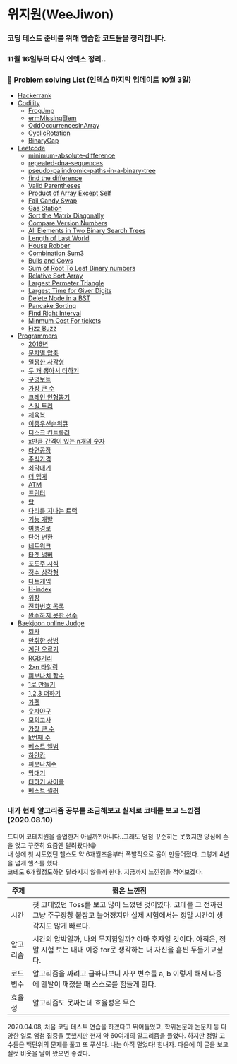 # 위지원(WeeJiwon)

### 코딩 테스트 준비를 위해 연습한 코드들을 정리합니다. 
### 11월 16일부터 다시 인덱스 정리..

### 📔 Problem solving List (인덱스 마지막 업데이트 10월 3일)
* [Hackerrank](https://www.hackerrank.com/)
* [Codility](https://app.codility.com/programmers/)
  + [FrogJmp](https://github.com/weejw/UpSupport/blob/master/coding_test_practice/2020/Codility/20201002%20FrogJmp.py)
  + [ermMissingElem](https://github.com/weejw/UpSupport/blob/master/coding_test_practice/2020/Codility/20201002%20ermMissingElem.py)
  + [OddOccurrencesInArray](https://github.com/weejw/UpSupport/blob/master/coding_test_practice/2020/Codility/20200928%20OddOccurrencesInArray.py)
  + [CyclicRotation](https://github.com/weejw/UpSupport/blob/master/coding_test_practice/2020/Codility/20200928%20CyclicRotation.py)
  + [BinaryGap](https://github.com/weejw/UpSupport/blob/master/coding_test_practice/2020/Codility/20200928%20BinaryGap.py)
* [Leetcode](https://leetcode.com/ "leetcode link")
  + [minimum-absolute-difference](https://github.com/weejw/UpSupport/blob/master/coding_test_practice/2020/leetcode/20201001%20%20Minimum%20Absolute%20Difference.py)
  + [repeated-dna-sequences](https://github.com/weejw/UpSupport/blob/master/coding_test_practice/2020/leetcode/20201001%20Repeated%20DNA%20Sequences.py)
  + [pseudo-palindromic-paths-in-a-binary-tree](https://github.com/weejw/UpSupport/blob/master/coding_test_practice/2020/leetcode/20201001%20%20Pseudo-Palindromic%20Paths%20in%20a%20Binary%20Tree.py)
  + [find the difference](https://github.com/weejw/UpSupport/blob/master/coding_test_practice/2020/leetcode/20200924%20find%20the%20difference.py)
  + [Valid Parentheses](https://github.com/weejw/UpSupport/blob/master/coding_test_practice/2020/leetcode/20200924%20Valid%20Parentheses.py)
  + [Product of Array Except Self](https://github.com/weejw/UpSupport/blob/master/coding_test_practice/2020/leetcode/20200924%20Product%20of%20Array%20Except%20Self.py)
  + [Fail Candy Swap](https://github.com/weejw/UpSupport/blob/master/coding_test_practice/2020/leetcode/20200924%20Fair%20Candy%20Swap.py)
  + [Gas Station](https://github.com/weejw/UpSupport/blob/master/coding_test_practice/2020/leetcode/20200923%20Gas%20Station.py)
  + [Sort the Matrix Diagonally](https://github.com/weejw/UpSupport/blob/master/coding_test_practice/2020/leetcode/20200916%20Sort%20the%20Matrix%20Diagonally.py)
  + [Compare Version Numbers](https://github.com/weejw/UpSupport/blob/master/coding_test_practice/2020/leetcode/20200916%20Compare%20Version%20Numbers.py)
  + [All Elements in Two Binary Search Trees](https://github.com/weejw/UpSupport/blob/master/coding_test_practice/2020/leetcode/20200916%20All%20Elements%20in%20Two%20Binary%20Search%20Trees.py)
  + [Length of Last World](https://github.com/weejw/UpSupport/blob/master/coding_test_practice/2020/leetcode/20200915%20Length%20of%20Last%20Word.py)
  + [House Robber](https://github.com/weejw/UpSupport/blob/master/coding_test_practice/2020/leetcode/20200915%20House%20Robber.py)
  + [Combination Sum3](https://github.com/weejw/UpSupport/blob/master/coding_test_practice/2020/leetcode/20200914%20Combination%20Sum%20III.py)
  + [Bulls and Cows](https://github.com/weejw/UpSupport/blob/master/coding_test_practice/2020/leetcode/20200914%20Bulls%20and%20Cows.py)
  + [Sum of Root To Leaf Binary numbers](https://github.com/weejw/UpSupport/blob/master/coding_test_practice/2020/leetcode/20200909%20Sum%20of%20Root%20To%20Leaf%20Binary%20Numbers.py)
  + [Relative Sort Array](https://github.com/weejw/UpSupport/blob/master/coding_test_practice/2020/leetcode/20200909%20Relative%20Sort%20Array.py)
  + [Largest Permeter Triangle](https://github.com/weejw/UpSupport/blob/master/coding_test_practice/2020/leetcode/20200909%20Largest%20Perimeter%20Triangle.py)
  + [Largest Time for Giver Digits](https://github.com/weejw/UpSupport/blob/master/coding_test_practice/2020/leetcode/20200902%20Largest%20Time%20for%20Given%20Digits%20Python.py)
  + [Delete Node in a BST](https://github.com/weejw/UpSupport/blob/master/coding_test_practice/2020/leetcode/20200901%20Delete%20Node%20in%20a%20BST%20Python.py)
  + [Pancake Sorting](https://github.com/weejw/UpSupport/blob/master/coding_test_practice/2020/leetcode/20200831%20Pancake%20Sorting.py)
  + [Find Right Interval](https://github.com/weejw/UpSupport/blob/master/coding_test_practice/2020/leetcode/20200830%20Find%20Right%20Interval%20Python.py)
  + [Minmum Cost For tickets](https://github.com/weejw/UpSupport/blob/master/coding_test_practice/2020/leetcode/20200828%20Minimum%20Cost%20For%20Tickets.py)
  + [Fizz Buzz](https://github.com/weejw/UpSupport/blob/master/coding_test_practice/2020/leetcode/20200828%20Fizz%20Buzz)
* [Programmers](https://programmers.co.kr/learn/challenges "programmers link")
  + [2016년](https://github.com/weejw/UpSupport/blob/master/coding_test_practice/2020/%ED%94%84%EB%A1%9C%EA%B7%B8%EB%9E%98%EB%A8%B8%EC%8A%A4/20201003%202016%EB%85%84.py)
  + [문자열 압축](https://github.com/weejw/UpSupport/blob/master/coding_test_practice/2020/%ED%94%84%EB%A1%9C%EA%B7%B8%EB%9E%98%EB%A8%B8%EC%8A%A4/20201001%20%EB%AC%B8%EC%9E%90%EC%97%B4%20%EC%95%95%EC%B6%95.py)
  + [멀쩡한 사각형](https://github.com/weejw/UpSupport/blob/master/coding_test_practice/2020/%ED%94%84%EB%A1%9C%EA%B7%B8%EB%9E%98%EB%A8%B8%EC%8A%A4/20201001%20%EB%A9%80%EC%A9%A1%ED%95%9C%EC%82%AC%EA%B0%81%ED%98%95.py)
  + [두 개 뽑아서 더하기](https://github.com/weejw/UpSupport/blob/master/coding_test_practice/2020/%ED%94%84%EB%A1%9C%EA%B7%B8%EB%9E%98%EB%A8%B8%EC%8A%A4/20201001%20%EB%91%90%20%EA%B0%9C%20%EB%BD%91%EC%95%84%EC%84%9C%20%EB%8D%94%ED%95%98%EA%B8%B0.py)
  + [구명보트](https://github.com/weejw/UpSupport/blob/master/coding_test_practice/2020/%ED%94%84%EB%A1%9C%EA%B7%B8%EB%9E%98%EB%A8%B8%EC%8A%A4/20200915%20%EA%B5%AC%EB%AA%85%EB%B3%B4%ED%8A%B8.py)
  + [가장 큰 수](https://github.com/weejw/UpSupport/blob/master/coding_test_practice/2020/%ED%94%84%EB%A1%9C%EA%B7%B8%EB%9E%98%EB%A8%B8%EC%8A%A4/20200915%20%EA%B0%80%EC%9E%A5%20%ED%81%B0%EC%88%98.py)
  + [크레인 인형뽑기](https://github.com/weejw/UpSupport/blob/master/coding_test_practice/2020/%ED%94%84%EB%A1%9C%EA%B7%B8%EB%9E%98%EB%A8%B8%EC%8A%A4/20200825%202019%20%EC%B9%B4%EC%B9%B4%EC%98%A4%20%EA%B0%9C%EB%B0%9C%EC%9E%90%20%EA%B2%A8%EC%9A%B8%20%EC%9D%B8%ED%84%B4%EC%8B%AD_%ED%81%AC%EB%A0%88%EC%9D%B8%20%EC%9D%B8%ED%98%95%EB%BD%91%EA%B8%B0%20%EA%B2%8C%EC%9E%84.py)
  + [스킬 트리](https://github.com/weejw/UpSupport/blob/master/coding_test_practice/2020/%ED%94%84%EB%A1%9C%EA%B7%B8%EB%9E%98%EB%A8%B8%EC%8A%A4/20200825%20%20%EC%8A%A4%ED%82%AC%20%ED%8A%B8%EB%A6%AC.py)
  + [체육복](https://github.com/weejw/UpSupport/blob/master/coding_test_practice/2020/%ED%94%84%EB%A1%9C%EA%B7%B8%EB%9E%98%EB%A8%B8%EC%8A%A4/20200711%20%EC%B2%B4%EC%9C%A1%EB%B3%B5.py)
  + [이중우선순위큐](https://github.com/weejw/UpSupport/blob/master/coding_test_practice/2020/%ED%94%84%EB%A1%9C%EA%B7%B8%EB%9E%98%EB%A8%B8%EC%8A%A4/20200709%20%EC%9D%B4%EC%A4%91%EC%9A%B0%EC%84%A0%EC%88%9C%EC%9C%84%ED%81%90.py)
  + [디스크 컨트롤러](https://github.com/weejw/UpSupport/blob/master/coding_test_practice/2020/%ED%94%84%EB%A1%9C%EA%B7%B8%EB%9E%98%EB%A8%B8%EC%8A%A4/20200709%20%EB%94%94%EC%8A%A4%ED%81%AC%20%EC%BB%A8%ED%8A%B8%EB%A1%A4%EB%9F%AC.py)
  + [x만큼 간격이 있는 n개의 숫자](https://github.com/weejw/UpSupport/blob/master/coding_test_practice/2020/%ED%94%84%EB%A1%9C%EA%B7%B8%EB%9E%98%EB%A8%B8%EC%8A%A4/20200707%20x%EB%A7%8C%ED%81%BC%20%EA%B0%84%EA%B2%A9%EC%9D%B4%20%EC%9E%88%EB%8A%94%20n%EA%B0%9C%EC%9D%98%20%EC%88%AB%EC%9E%90.py)
  + [라면공장](https://github.com/weejw/UpSupport/blob/master/coding_test_practice/2020/%ED%94%84%EB%A1%9C%EA%B7%B8%EB%9E%98%EB%A8%B8%EC%8A%A4/20200703%20%EB%9D%BC%EB%A9%B4%EA%B3%B5%EC%9E%A5.py)
  + [주식가격](https://github.com/weejw/UpSupport/blob/master/coding_test_practice/2020/%ED%94%84%EB%A1%9C%EA%B7%B8%EB%9E%98%EB%A8%B8%EC%8A%A4/20200630%20%EC%A3%BC%EC%8B%9D%EA%B0%80%EA%B2%A9.py)
  + [쇠막대기](https://github.com/weejw/UpSupport/blob/master/coding_test_practice/2020/%ED%94%84%EB%A1%9C%EA%B7%B8%EB%9E%98%EB%A8%B8%EC%8A%A4/20200630%20%EC%87%A0%EB%A7%89%EB%8C%80%EA%B8%B0.py)
  + [더 맵게](https://github.com/weejw/UpSupport/blob/master/coding_test_practice/2020/%ED%94%84%EB%A1%9C%EA%B7%B8%EB%9E%98%EB%A8%B8%EC%8A%A4/20200630%20%EB%8D%94%20%EB%A7%B5%EA%B2%8C.py)
  + [ATM](https://github.com/weejw/UpSupport/blob/master/coding_test_practice/2020/%ED%94%84%EB%A1%9C%EA%B7%B8%EB%9E%98%EB%A8%B8%EC%8A%A4/20200629%20ATM.py)
  + [프린터](https://github.com/weejw/UpSupport/blob/master/coding_test_practice/2020/%ED%94%84%EB%A1%9C%EA%B7%B8%EB%9E%98%EB%A8%B8%EC%8A%A4/20200626%20%ED%94%84%EB%A6%B0%ED%84%B0.py)
  + [탑](https://github.com/weejw/UpSupport/blob/master/coding_test_practice/2020/%ED%94%84%EB%A1%9C%EA%B7%B8%EB%9E%98%EB%A8%B8%EC%8A%A4/20200623%20%ED%83%91.py)
  + [다리를 지나는 트럭](https://github.com/weejw/UpSupport/blob/master/coding_test_practice/2020/%ED%94%84%EB%A1%9C%EA%B7%B8%EB%9E%98%EB%A8%B8%EC%8A%A4/20200623%20%EB%8B%A4%EB%A6%AC%EB%A5%BC%20%EC%A7%80%EB%82%98%EB%8A%94%20%ED%8A%B8%EB%9F%AD.py)
  + [기능 개발](https://github.com/weejw/UpSupport/blob/master/coding_test_practice/2020/%ED%94%84%EB%A1%9C%EA%B7%B8%EB%9E%98%EB%A8%B8%EC%8A%A4/20200623%20%EA%B8%B0%EB%8A%A5%20%EA%B0%9C%EB%B0%9C.py)
  + [여행경로](https://github.com/weejw/UpSupport/blob/master/coding_test_practice/2020/%ED%94%84%EB%A1%9C%EA%B7%B8%EB%9E%98%EB%A8%B8%EC%8A%A4/20200619%20%EC%97%AC%ED%96%89%EA%B2%BD%EB%A1%9C.py)
  + [단어 변환](https://github.com/weejw/UpSupport/blob/master/coding_test_practice/2020/%ED%94%84%EB%A1%9C%EA%B7%B8%EB%9E%98%EB%A8%B8%EC%8A%A4/20200618%20%EB%8B%A8%EC%96%B4%20%EB%B3%80%ED%99%98.py)
  + [네트워크](https://github.com/weejw/UpSupport/blob/master/coding_test_practice/2020/%ED%94%84%EB%A1%9C%EA%B7%B8%EB%9E%98%EB%A8%B8%EC%8A%A4/20200616%20%EB%84%A4%ED%8A%B8%EC%9B%8C%ED%81%AC.py)
  + [타겟 넘버](https://github.com/weejw/UpSupport/blob/master/coding_test_practice/2020/%ED%94%84%EB%A1%9C%EA%B7%B8%EB%9E%98%EB%A8%B8%EC%8A%A4/20200609%20%ED%83%80%EA%B2%9F%EB%84%98%EB%B2%84.py)
  + [포도주 시식](https://github.com/weejw/UpSupport/blob/master/coding_test_practice/2020/%ED%94%84%EB%A1%9C%EA%B7%B8%EB%9E%98%EB%A8%B8%EC%8A%A4/20200529%20%ED%8F%AC%EB%91%90%EC%A3%BC%20%EC%8B%9C%EC%8B%9D.py)
  + [정수 삼각형](https://github.com/weejw/UpSupport/blob/master/coding_test_practice/2020/%ED%94%84%EB%A1%9C%EA%B7%B8%EB%9E%98%EB%A8%B8%EC%8A%A4/20200528%20%EC%A0%95%EC%88%98%20%EC%82%BC%EA%B0%81%ED%98%95.py)
  + [다트게임](https://github.com/weejw/UpSupport/blob/master/coding_test_practice/2020/%ED%94%84%EB%A1%9C%EA%B7%B8%EB%9E%98%EB%A8%B8%EC%8A%A4/20200526%202018%20KAKAO%20BLIND%20RECRUITMENT%5B1%EC%B0%A8%5D%20%EB%8B%A4%ED%8A%B8%20%EA%B2%8C%EC%9E%84.py)
  + [H-index](https://github.com/weejw/UpSupport/blob/master/coding_test_practice/2020/%ED%94%84%EB%A1%9C%EA%B7%B8%EB%9E%98%EB%A8%B8%EC%8A%A4/20200421%20H-Index.py)
  + [위장](https://github.com/weejw/UpSupport/blob/master/coding_test_practice/2020/%ED%94%84%EB%A1%9C%EA%B7%B8%EB%9E%98%EB%A8%B8%EC%8A%A4/20200414%20%EC%9C%84%EC%9E%A5.py)
  + [전화번호 목록](https://github.com/weejw/UpSupport/blob/master/coding_test_practice/2020/%ED%94%84%EB%A1%9C%EA%B7%B8%EB%9E%98%EB%A8%B8%EC%8A%A4/20200408%20%20%EC%A0%84%ED%99%94%EB%B2%88%ED%98%B8%20%EB%AA%A9%EB%A1%9D.py)
  + [완주하지 못한 선수](https://github.com/weejw/UpSupport/blob/master/coding_test_practice/2020/%ED%94%84%EB%A1%9C%EA%B7%B8%EB%9E%98%EB%A8%B8%EC%8A%A4/20200408%20%20%EC%99%84%EC%A3%BC%ED%95%98%EC%A7%80%20%EB%AA%BB%ED%95%9C%20%EC%84%A0%EC%88%98.py)
* [Baekjoon online Judge](https://www.acmicpc.net/ "Baekjoon online Judge link")
  + [퇴사](https://github.com/weejw/UpSupport/blob/master/coding_test_practice/2020/%EB%B0%B1%EC%A4%80/20200527%20%ED%87%B4%EC%82%AC.py)
  + [만취한 상범](https://github.com/weejw/UpSupport/blob/master/coding_test_practice/2020/%EB%B0%B1%EC%A4%80/20200527%20%EB%A7%8C%EC%B7%A8%ED%95%9C%20%EC%83%81%EB%B2%94.py)
  + [계단 오르기](https://github.com/weejw/UpSupport/blob/master/coding_test_practice/2020/%EB%B0%B1%EC%A4%80/20200525%20%EA%B3%84%EB%8B%A8%20%EC%98%A4%EB%A5%B4%EA%B8%B0.py)
  + [RGB거리](https://github.com/weejw/UpSupport/blob/master/coding_test_practice/2020/%EB%B0%B1%EC%A4%80/20200506%20RGB%EA%B1%B0%EB%A6%AC.py)
  + [2xn 타일링](https://github.com/weejw/UpSupport/blob/master/coding_test_practice/2020/%EB%B0%B1%EC%A4%80/20200506%202xn%20%ED%83%80%EC%9D%BC%EB%A7%81.py)
  + [피보나치 함수](https://github.com/weejw/UpSupport/blob/master/coding_test_practice/2020/%EB%B0%B1%EC%A4%80/20200505%20%ED%94%BC%EB%B3%B4%EB%82%98%EC%B9%98%ED%95%A8%EC%88%98.py)
  + [1로 만들기](https://github.com/weejw/UpSupport/blob/master/coding_test_practice/2020/%EB%B0%B1%EC%A4%80/20200428%201%EB%A1%9C%20%EB%A7%8C%EB%93%A4%EA%B8%B0.py)
  + [1,2,3 더하기](https://github.com/weejw/UpSupport/blob/master/coding_test_practice/2020/%EB%B0%B1%EC%A4%80/20200428%201%2C2%2C3%20%EB%8D%94%ED%95%98%EA%B8%B0.py)
  + [카펫](https://github.com/weejw/UpSupport/blob/master/coding_test_practice/2020/%EB%B0%B1%EC%A4%80/20200426%20%EC%B9%B4%ED%8E%AB.py)
  + [숫자야구](https://github.com/weejw/UpSupport/blob/master/coding_test_practice/2020/%EB%B0%B1%EC%A4%80/20200426%20%EC%88%AB%EC%9E%90%20%EC%95%BC%EA%B5%AC.py)
  + [모의고사](https://github.com/weejw/UpSupport/blob/master/coding_test_practice/2020/%EB%B0%B1%EC%A4%80/20200422%20%EB%AA%A8%EC%9D%98%EA%B3%A0%EC%82%AC.py)
  + [가장 큰 수](https://github.com/weejw/UpSupport/blob/master/coding_test_practice/2020/%EB%B0%B1%EC%A4%80/20200420%20%EA%B0%80%EC%9E%A5%20%ED%81%B0%20%EC%88%98.py)
  + [k번째 수](https://github.com/weejw/UpSupport/blob/master/coding_test_practice/2020/%EB%B0%B1%EC%A4%80/20200420%20k%EB%B2%88%EC%A7%B8%20%EC%88%98.py)
  + [베스트 앨범](https://github.com/weejw/UpSupport/blob/master/coding_test_practice/2020/%EB%B0%B1%EC%A4%80/20200415%20%20%EB%B2%A0%EC%8A%A4%ED%8A%B8%20%EC%95%A8%EB%B2%94.py "베스트 앨범")
  + [하얀칸](https://github.com/weejw/UpSupport/blob/master/coding_test_practice/2017/20170624%20%20%EB%B0%B1%EC%A4%80_%5B1100%5D%EB%B2%88%20%ED%95%98%EC%96%80%EC%B9%B8.py "하얀칸")
  + [피보나치수](https://github.com/weejw/UpSupport/blob/master/coding_test_practice/2017/20170624%20%20%EB%B0%B1%EC%A4%80_%5B2747%5D%EB%B2%88%20%ED%94%BC%EB%B3%B4%EB%82%98%EC%B9%98%EC%88%98.py "피보나치수")
  + [막대기](https://github.com/weejw/UpSupport/blob/master/coding_test_practice/2017/20170624%20%EB%B0%B1%EC%A4%80_%5B1094%5D%EB%B2%88%20%EB%A7%89%EB%8C%80%EA%B8%B0.py "막대기")
  + [더하기 사이클](https://github.com/weejw/UpSupport/blob/master/coding_test_practice/2017/20170624%20%EB%B0%B1%EC%A4%80_%5B1110%5D%EB%B2%88%20%EB%8D%94%ED%95%98%EA%B8%B0%EC%82%AC%EC%9D%B4%ED%81%B4.py "더하기 사이클")
  + [베스트 셀러](https://github.com/weejw/UpSupport/blob/master/coding_test_practice/2017/20170624%20%EB%B0%B1%EC%A4%80_%5B1302%5D%EB%B2%88%20%EB%B2%A0%EC%8A%A4%ED%8A%B8%EC%85%80%EB%9F%AC.py "베스트 셀러")

    
### 내가 현재 알고리즘 공부를 조금해보고 실제로 코테를 보고 느낀점(2020.08.10)  
드디어 코테치원을 졸업한거 아닐까?!아니다..그래도 엄첨 꾸준히는 못했지만 양심에 손을 얹고 꾸준히 요즘엔 달려왔다!😁  
내 생에 첫 시도였던 헬스도 약 6개월즈음부터 폭발적으로 몸이 만들어졌다. 그렇게 4년을 넘게 헬스를 했다.  
코테도 6개월정도하면 달라지지 않을까 한다. 지금까지 느낀점을 적어보겠다.  

주제 | 짧은 느낀점
------------ | ------------- 
시간 | 첫 코테였던 Toss를 보고 많이 느꼈던 것이였다.  코테를 그 전까진 그냥 주구장창 붙잡고 늘어졌지만 실제 시험에서는 정말 시간이 생각지도 않게 빠르다.  
알고리즘 | 시간의 압박일까, 나의 무지함일까? 아마 후자일 것이다.  아직은, 정말 시험 보는 내내 이중 for문 생각하는 내 자신을 흠씬 두들기고싶다. 
코드변수 | 알고리즘을 짜려고 급하다보니 자꾸 변수를 a, b 이렇게 해서 나중에 멘탈이 깨졌을 때 스스로를 힘들게 한다.  
효율성 | 알고리즘도 못짜는데 효율성은 무슨 

2020.04.08, 처음 코딩 테스트 연습을 하겠다고 뛰어들었고, 학위논문과 논문지 등 다양한 일로 엄첨 집중을 못했지만 현재 약 60여개의 알고리즘을 풀었다. 하지만 정말 고수들은 백단위의 문제를 풀고 또 푸신다. 나는 아직 멀었다! 힘내자. 다음에 이 글을 보고 실컷 비웃을 날이 왔으면 좋겠다.
